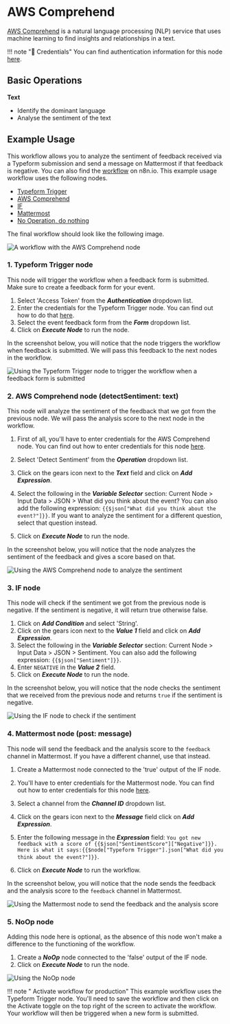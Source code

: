 # AWS Comprehend

[AWS Comprehend](https://aws.amazon.com/comprehend/) is a natural language processing (NLP) service that uses machine learning to find insights and relationships in a text.

!!! note "🔑 Credentials"
    You can find authentication information for this node [here](/workflow/integrations/credentials/aws/).


## Basic Operations

**Text**

- Identify the dominant language
- Analyse the sentiment of the text


## Example Usage

This workflow allows you to analyze the sentiment of feedback received via a Typeform submission and send a message on Mattermost if that feedback is negative. You can also find the [workflow](https://n8n.io/workflows/965) on n8n.io. This example usage workflow uses the following nodes.
- [Typeform Trigger](/workflow/integrations/trigger-nodes/n8n-nodes-base.typeformtrigger/)
- [AWS Comprehend]()
- [IF](/workflow/integrations/core-nodes/n8n-nodes-base.if/)
- [Mattermost](/workflow/integrations/nodes/n8n-nodes-base.mattermost/)
- [No Operation, do nothing](/workflow/integrations/core-nodes/n8n-nodes-base.noOp/)

The final workflow should look like the following image.

![A workflow with the AWS Comprehend node](/_images/integrations/nodes/awscomprehend/workflow.png)

### 1. Typeform Trigger node

This node will trigger the workflow when a feedback form is submitted. Make sure to create a feedback form for your event.

1. Select 'Access Token' from the ***Authentication*** dropdown list.
2. Enter the credentials for the Typeform Trigger node. You can find out how to do that [here](/workflow/integrations/credentials/typeform/).
3. Select the event feedback form from the ***Form*** dropdown list.
4. Click on ***Execute Node*** to run the node.

In the screenshot below, you will notice that the node triggers the workflow when feedback is submitted. We will pass this feedback to the next nodes in the workflow.

![Using the Typeform Trigger node to trigger the workflow when a feedback form is submitted](/_images/integrations/nodes/awscomprehend/typeformtrigger_node.png)

### 2. AWS Comprehend node (detectSentiment: text)

This node will analyze the sentiment of the feedback that we got from the previous node. We will pass the analysis score to the next node in the workflow.

1. First of all, you'll have to enter credentials for the AWS Comprehend node. You can find out how to enter credentials for this node [here](/workflow/integrations/credentials/aws/).
2. Select 'Detect Sentiment' from the ***Operation*** dropdown list.
3. Click on the gears icon next to the ***Text*** field and click on ***Add Expression***.

4. Select the following in the ***Variable Selector*** section: Current Node > Input Data > JSON > What did you think about the event? You can also add the following expression: `{{$json["What did you think about the event?"]}}`. If you want to analyze the sentiment for a different question, select that question instead.
5. Click on ***Execute Node*** to run the node.

In the screenshot below, you will notice that the node analyzes the sentiment of the feedback and gives a score based on that.

![Using the AWS Comprehend node to analyze the sentiment](/_images/integrations/nodes/awscomprehend/awscomprehend_node.png)


### 3. IF node

This node will check if the sentiment we got from the previous node is negative. If the sentiment is negative, it will return true otherwise false.

1. Click on ***Add Condition*** and select 'String'.
2. Click on the gears icon next to the ***Value 1*** field and click on ***Add Expression***.
3. Select the following in the ***Variable Selector*** section: Current Node > Input Data > JSON > Sentiment. You can also add the following expression: `{{$json["Sentiment"]}}`.
4. Enter `NEGATIVE` in the ***Value 2*** field.
5. Click on ***Execute Node*** to run the node.

In the screenshot below, you will notice that the node checks the sentiment that we received from the previous node and returns `true` if the sentiment is negative.

![Using the IF node to check if the sentiment](/_images/integrations/nodes/awscomprehend/if_node.png)

### 4. Mattermost node (post: message)

This node will send the feedback and the analysis score to the `feedback` channel in Mattermost. If you have a different channel, use that instead.

1. Create a Mattermost node connected to the 'true' output of the IF node.
2. You'll have to enter credentials for the Mattermost node. You can find out how to enter credentials for this node [here](/workflow/integrations/credentials/mattermost/).
3. Select a channel from the ***Channel ID*** dropdown list.
4. Click on the gears icon next to the ***Message*** field click on ***Add Expression***.

5. Enter the following message in the ***Expression*** field: `You got new feedback with a score of {{$json["SentimentScore"]["Negative"]}}. Here is what it says:{{$node["Typeform Trigger"].json["What did you think about the event?"]}}`.
6. Click on ***Execute Node*** to run the workflow.

In the screenshot below, you will notice that the node sends the feedback and the analysis score to the `feedback` channel in Mattermost.

![Using the Mattermost node to send the feedback and the analysis score](/_images/integrations/nodes/awscomprehend/mattermost_node.png)

### 5. NoOp node

Adding this node here is optional, as the absence of this node won't make a difference to the functioning of the workflow.

1. Create a ***NoOp*** node connected to the 'false' output of the IF node.
2. Click on ***Execute Node*** to run the node.

![Using the NoOp node](/_images/integrations/nodes/awscomprehend/noop_node.png)

!!! note " Activate workflow for production"
    This example workflow uses the Typeform Trigger node. You'll need to save the workflow and then click on the Activate toggle on the top right of the screen to activate the workflow. Your workflow will then be triggered when a new form is submitted.

